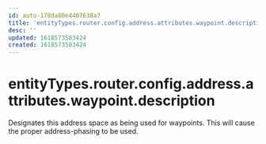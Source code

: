 ```yaml
---
id: auto-178da80e4407638a7
title: 'entityTypes.router.config.address.attributes.waypoint.description'
desc: ''
updated: 1618573583424
created: 1618573583424
---
```

# entityTypes.router.config.address.attributes.waypoint.description

Designates this address space as being used for waypoints.  This will cause the proper address-phasing to be used.